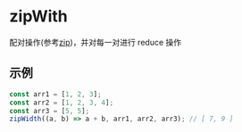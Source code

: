 # zipWith

配对操作(参考[zip](/fn/zip/))，并对每一对进行 reduce 操作

## 示例

```typescript
const arr1 = [1, 2, 3];
const arr2 = [1, 2, 3, 4];
const arr3 = [5, 5];
zipWidth((a, b) => a + b, arr1, arr2, arr3); // [ 7, 9 ]
```
